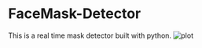 # FaceMask-Detector
This is a real time mask detector built with python.
![plot](https://user-images.githubusercontent.com/69511672/118809344-2180ef00-b8c8-11eb-9d37-0dcf508eb776.png)
